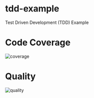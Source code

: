 # tdd-example
Test Driven Development (TDD) Example

# Code Coverage 
![coverage](https://user-images.githubusercontent.com/25712816/57945436-824f4880-78f7-11e9-813b-2923bdf678ae.PNG)

# Quality
![quality](https://user-images.githubusercontent.com/25712816/57945437-824f4880-78f7-11e9-91cd-e48a3ca3fb8a.PNG)
